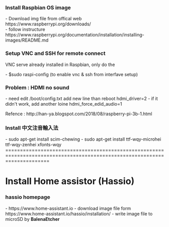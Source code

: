 <h3>Install Raspbian OS image</h3>
  - Download img file from offical web https://www.raspberrypi.org/downloads/<br>
  - follow instructure https://www.raspberrypi.org/documentation/installation/installing-images/README.md<br>
  
<h3>Setup VNC and SSH for remote connect</h3>
  <p>VNC serve already installed in Raspbian, only do the </p>
  - $sudo raspi-config (to enable vnc & ssh from interfave setup)</p>
 
<h3>Problem : HDMI no sound</h3>
  - need edit /boot/config.txt add new line than reboot
  hdmi_driver=2
  - if it didn't work, add another loine
  hdmi_force_edid_audio=1


<p>Refence : http://han-ya.blogspot.com/2018/08/raspberry-pi-3b-1.html</p>

<h3>Install 中文注音輸入法</h3>
   - sudo apt-get install scim-chewing
   - sudo apt-get install ttf-wqy-microhei ttf-wqy-zenhei xfonts-wqy
===========================================================================================================================
<h1> Install Home assistor (Hassio)</h1>
<h3> hassio homepage</h3>
    - https://www.home-assistant.io
    - download image file form https://www.home-assistant.io/hassio/installation/
    - write image file to microSD by <b>BalenaEtcher</b>
    
<h3> 
